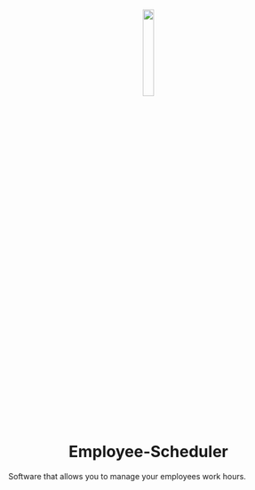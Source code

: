 <h1 align="center">
 <img src="https://github.com/BlackRabbit22/Employee-Scheduler/assets/30347438/21789f42-db30-4b4d-b749-ab7ce7735c0f" width="20%">
  <br />
Employee-Scheduler</h1>
Software that allows you to manage your employees work hours.
